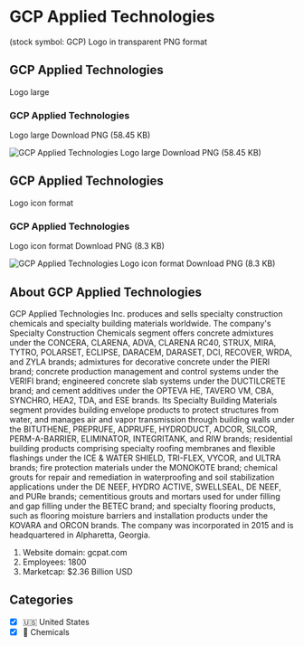 # GCP Applied Technologies
 (stock symbol: GCP) Logo in transparent PNG format

## GCP Applied Technologies
 Logo large

### GCP Applied Technologies
 Logo large Download PNG (58.45 KB)

![GCP Applied Technologies
 Logo large Download PNG (58.45 KB)](/img/orig/GCP_BIG-35c5a113.png)

## GCP Applied Technologies
 Logo icon format

### GCP Applied Technologies
 Logo icon format Download PNG (8.3 KB)

![GCP Applied Technologies
 Logo icon format Download PNG (8.3 KB)](/img/orig/GCP-27172d24.png)

## About GCP Applied Technologies


GCP Applied Technologies Inc. produces and sells specialty construction chemicals and specialty building materials worldwide. The company's Specialty Construction Chemicals segment offers concrete admixtures under the CONCERA, CLARENA, ADVA, CLARENA RC40, STRUX, MIRA, TYTRO, POLARSET, ECLIPSE, DARACEM, DARASET, DCI, RECOVER, WRDA, and ZYLA brands; admixtures for decorative concrete under the PIERI brand; concrete production management and control systems under the VERIFI brand; engineered concrete slab systems under the DUCTILCRETE brand; and cement additives under the OPTEVA HE, TAVERO VM, CBA, SYNCHRO, HEA2, TDA, and ESE brands. Its Specialty Building Materials segment provides building envelope products to protect structures from water, and manages air and vapor transmission through building walls under the BITUTHENE, PREPRUFE, ADPRUFE, HYDRODUCT, ADCOR, SILCOR, PERM-A-BARRIER, ELIMINATOR, INTEGRITANK, and RIW brands; residential building products comprising specialty roofing membranes and flexible flashings under the ICE & WATER SHIELD, TRI-FLEX, VYCOR, and ULTRA brands; fire protection materials under the MONOKOTE brand; chemical grouts for repair and remediation in waterproofing and soil stabilization applications under the DE NEEF, HYDRO ACTIVE, SWELLSEAL, DE NEEF, and PURe brands; cementitious grouts and mortars used for under filling and gap filling under the BETEC brand; and specialty flooring products, such as flooring moisture barriers and installation products under the KOVARA and ORCON brands. The company was incorporated in 2015 and is headquartered in Alpharetta, Georgia.

1. Website domain: gcpat.com
2. Employees: 1800
3. Marketcap: $2.36 Billion USD


## Categories
- [x] 🇺🇸 United States
- [x] 🧪 Chemicals
